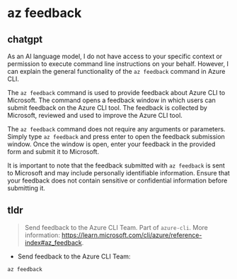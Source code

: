 # az feedback 
## chatgpt 
As an AI language model, I do not have access to your specific context or permission to execute command line instructions on your behalf. However, I can explain the general functionality of the `az feedback` command in Azure CLI.

The `az feedback` command is used to provide feedback about Azure CLI to Microsoft. The command opens a feedback window in which users can submit feedback on the Azure CLI tool. The feedback is collected by Microsoft, reviewed and used to improve the Azure CLI tool.

The `az feedback` command does not require any arguments or parameters. Simply type `az feedback` and press enter to open the feedback submission window. Once the window is open, enter your feedback in the provided form and submit it to Microsoft.

It is important to note that the feedback submitted with `az feedback` is sent to Microsoft and may include personally identifiable information. Ensure that your feedback does not contain sensitive or confidential information before submitting it. 

## tldr 
 
> Send feedback to the Azure CLI Team.
> Part of `azure-cli`.
> More information: <https://learn.microsoft.com/cli/azure/reference-index#az_feedback>.

- Send feedback to the Azure CLI Team:

`az feedback`
